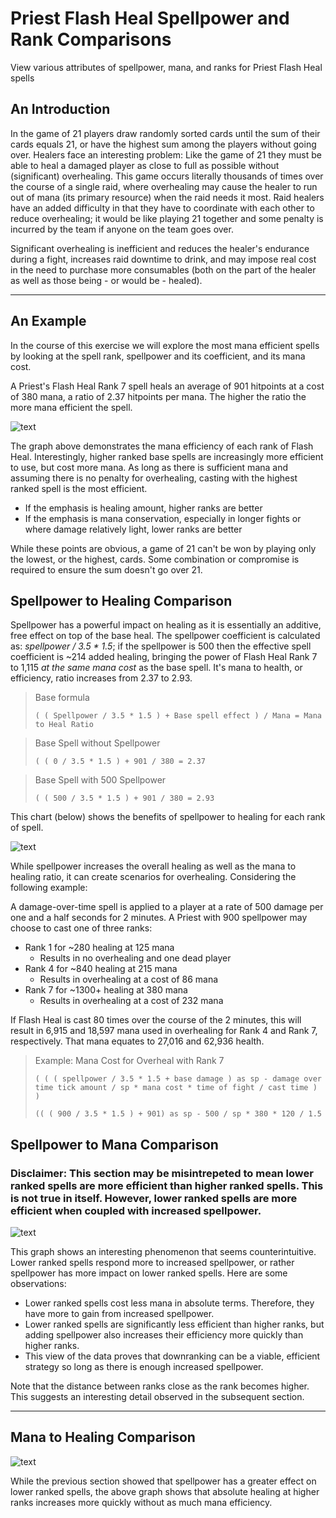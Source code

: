 # Priest Flash Heal Spellpower and Rank Comparisons
View various attributes of spellpower, mana, and ranks for Priest Flash Heal spells

## An Introduction

In the game of 21 players draw randomly sorted cards until the sum of their cards equals 21, or have the highest sum among the players without going over. Healers face an interesting problem: Like the game of 21 they must be able to heal a damaged player as close to full as possible without (significant) overhealing. This game occurs literally thousands of times over the course of a single raid, where overhealing may cause the healer to run out of mana (its primary resource) when the raid needs it most. Raid healers have an added difficulty in that they have to coordinate with each other to reduce overhealing; it would be like playing 21 together and some penalty is incurred by the team if anyone on the team goes over.

Significant overhealing is inefficient and reduces the healer's endurance during a fight, increases raid downtime to drink, and may impose real cost in the need to purchase more consumables (both on the part of the healer as well as those being - or would be - healed).

---

## An Example
In the course of this exercise we will explore the most mana efficient spells by looking at the spell rank, spellpower and its coefficient, and its mana cost.

A Priest's Flash Heal Rank 7 spell heals an average of 901 hitpoints at a cost of 380 mana, a ratio of 2.37 hitpoints per mana. The higher the ratio the more mana efficient the spell.

![text](images/Figure_1.png)

The graph above demonstrates the mana efficiency of each rank of Flash Heal. Interestingly, higher ranked base spells are increasingly more efficient to use, but cost more mana. As long as there is sufficient mana and assuming there is no penalty for overhealing, casting with the highest ranked spell is the most efficient.
- If the emphasis is healing amount, higher ranks are better
- If the emphasis is mana conservation, especially in longer fights or where damage relatively light, lower ranks are better

While these points are obvious, a game of 21 can't be won by playing only the lowest, or the highest, cards. Some combination or compromise is required to ensure the sum doesn't go over 21.

## Spellpower to Healing Comparison

Spellpower has a powerful impact on healing as it is essentially an additive, free effect on top of the base heal. The spellpower coefficient is calculated as: *spellpower / 3.5 * 1.5*; if the spellpower is 500 then the effective spell coefficient is ~214 added healing, bringing the power of Flash Heal Rank 7 to 1,115 *at the same mana cost* as the base spell. It's mana to health, or efficiency, ratio increases from 2.37 to 2.93.

> Base formula
>
> `( ( Spellpower / 3.5 * 1.5 ) + Base spell effect ) / Mana = Mana to Heal Ratio`

> Base Spell without Spellpower
> 
> `( ( 0 / 3.5 * 1.5 ) + 901 / 380 = 2.37`

> Base Spell with 500 Spellpower
> 
> `( ( 500 / 3.5 * 1.5 ) + 901 / 380 = 2.93`



This chart (below) shows the benefits of spellpower to healing for each rank of spell.

![text](images/Figure_2.png)

While spellpower increases the overall healing as well as the mana to healing ratio, it can create scenarios for overhealing. Considering the following  example:

A damage-over-time spell is applied to a player at a rate of 500 damage per one and a half seconds for 2 minutes. A Priest with 900 spellpower may choose to cast one of three ranks:
- Rank 1 for ~280 healing at 125 mana
    - Results in no overhealing and one dead player
- Rank 4 for ~840 healing at 215 mana
    - Results in overhealing at a cost of 86 mana
- Rank 7 for ~1300+ healing at 380 mana
    - Results in overhealing at a cost of 232 mana

If Flash Heal is cast 80 times over the course of the 2 minutes, this will result in 6,915 and 18,597 mana used in overhealing for Rank 4 and Rank 7, respectively. That mana equates to 27,016 and 62,936 health.

> Example: Mana Cost for Overheal with Rank 7
> 
> `( ( ( spellpower / 3.5 * 1.5 + base damage ) as sp - damage over time tick amount / sp * mana cost * time of fight / cast time ) )`
> 
> `(( ( 900 / 3.5 * 1.5 ) + 901) as sp - 500 / sp * 380 * 120 / 1.5`


## Spellpower to Mana Comparison

### Disclaimer: This section may be misintrepeted to mean lower ranked spells are more efficient than higher ranked spells. This is not true in itself. However, lower ranked spells are more efficient when coupled with increased spellpower.


![text](images/Figure_3.png)

This graph shows an interesting phenomenon that seems counterintuitive. Lower ranked spells respond more to increased spellpower, or rather spellpower has more impact on lower ranked spells. Here are some observations:
- Lower ranked spells cost less mana in absolute terms. Therefore, they have more to gain from increased spellpower.
- Lower ranked spells are significantly less efficient than higher ranks, but adding spellpower also increases their efficiency more quickly than higher ranks.
- This view of the data proves that downranking can be a viable, efficient strategy so long as there is enough increased spellpower.

Note that the distance between ranks close as the rank becomes higher. This suggests an interesting detail observed in the subsequent section.

---

## Mana to Healing Comparison

![text](images/Figure_4.png)

While the previous section showed that spellpower has a greater effect on lower ranked spells, the above graph shows that absolute healing at higher ranks increases more quickly without as much mana efficiency. 